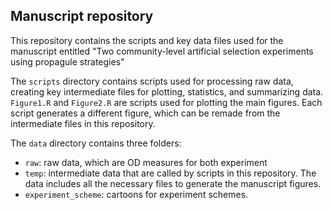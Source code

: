 ## Manuscript repository

This repository contains the scripts and key data files used for the manuscript entitled "Two community-level artificial selection experiments using propagule strategies"

The `scripts` directory contains scripts used for processing raw data, creating key intermediate files for plotting, statistics, and summarizing data. `Figure1.R` and `Figure2.R` are scripts used for plotting the main figures. Each script generates a different figure, which can be remade from the intermediate files in this repository.

The `data` directory contains three folders: 

- `raw`: raw data, which are OD measures for both experiment 
- `temp`: intermediate data that are called by scripts in this repository. The data includes all the necessary files to generate the manuscript figures.
- `experiment_scheme`: cartoons for experiment schemes.



